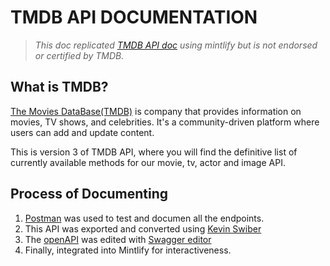 # TMDB API DOCUMENTATION

> _This doc replicated [TMDB API doc](https://developer.themoviedb.org/docs/getting-started) using mintlify but is not endorsed or certified by TMDB._

## What is TMDB?

[The Movies DataBase(TMDB)](https://www.themoviedb.org/) is company that provides information on movies, TV shows, and celebrities. It's a community-driven platform where users can add and update content.

This is version 3 of TMDB API, where you will find the definitive list of currently available methods for our movie, tv, actor and image API.

## Process of Documenting

1. [Postman](https://documenter.getpostman.com/view/32923208/2sAYdcrCA3) was used to test and documen all the endpoints.
2. This API was exported and converted using [Kevin Swiber](https://kevinswiber.github.io/postman2openapi/)
3. The [openAPI](https://github.com/Ileolami/docs/blob/main/api-reference/openapi.yaml) was edited with [Swagger editor](https://editor-next.swagger.io/)
4. Finally, integrated into Mintlify for interactiveness.
